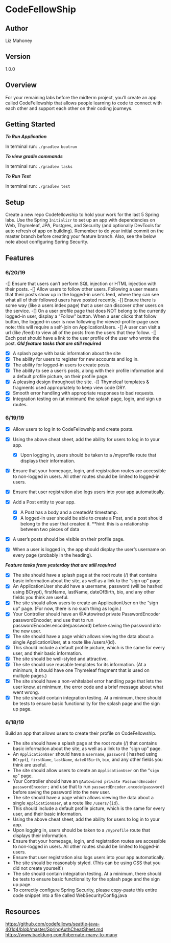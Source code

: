 # CodeFellowShip

## Author
Liz Mahoney

## Version 
1.0.0

## Overview
For your remaining labs before the midterm project, you’ll create an app called CodeFellowship that allows people 
learning to code to connect with each other and support each other on their coding journeys.

## Getting Started

***To Run Application***

In terminal run: `./gradlew bootrun`

***To view gradle commands***

In terminal run: `./gradlew tasks`

***To Run Test***

In terminal run: `./gradlew test`

## Setup

Create a new repo Codefellowship to hold your work for the last 5 Spring labs. Use the Spring `Initializr` to set 
up an app with dependencies on Web, Thymeleaf, JPA, Postgres, and Security (and optionally DevTools for auto refresh 
of app on building). Remember to do your initial commit on the master branch before creating your feature branch. Also, 
see the below note about configuring Spring Security.

## Features

### 6/20/19

-[] Ensure that users can’t perform SQL injection or HTML injection with their posts.
-[] Allow users to follow other users. Following a user means that their posts show up in the logged-in user’s feed,
 where they can see what all of their followed users have posted recently.
    -[] Ensure there is some way (like a users index page) that a user can discover other users on the service.
    -[] On a user profile page that does NOT belong to the currently logged-in user, display a “Follow” button. When a
    user clicks that follow button, the logged-in user is now following the viewed-profile-page user.
        note: this will require a self-join on ApplicationUsers.
-[] A user can visit a url (like /feed) to view all of the posts from the users that they follow.
    -[] Each post should have a link to the user profile of the user who wrote the post.
***Old feature tasks that are still required***
-[x] A splash page with basic information about the site
-[x] The ability for users to register for new accounts and log in.
-[x] The ability for logged-in users to create posts.
-[x] The ability to see a user’s posts, along with their profile information and a default profile picture, on their
 profile page.
-[x] A pleasing design throughout the site.
-[] Thymeleaf templates & fragments used appropriately to keep view code DRY.
-[x] Smooth error handling with appropriate responses to bad requests.
-[x] Integration testing on (at minimum) the splash page, login, and sign up routes.

### 6/19/19

-[x] Allow users to log in to CodeFellowship and create posts.

-[x] Using the above cheat sheet, add the ability for users to log in to your app.
    -[x] Upon logging in, users should be taken to a /myprofile route that displays their information.
-[x] Ensure that your homepage, login, and registration routes are accessible to non-logged in users. All other routes 
should be limited to logged-in users.
-[x] Ensure that user registration also logs users into your app automatically.
-[X] Add a Post entity to your app.
    -[X] A Post has a body and a createdAt timestamp.
    -[X] A logged-in user should be able to create a Post, and a post should belong to the user that created it.
        **hint: this is a relationship between two pieces of data
-[X] A user’s posts should be visible on their profile page.
-[X] When a user is logged in, the app should display the user’s username on every page (probably in the heading).

***Feature tasks from yesterday that are still required***
-[x] The site should have a splash page at the root route (/) that contains basic information about the site, as well as 
a link to the “sign up” page.
-[x] An ApplicationUser should have a username, password (will be hashed using BCrypt), firstName, lastName, dateOfBirth,
 bio, and any other fields you think are useful.
-[X] The site should allow users to create an ApplicationUser on the “sign up” page. (For now, there is no such thing
 as 
login.)
-[x] Your Controller should have an @Autowired private PasswordEncoder passwordEncoder; and use that to run 
passwordEncoder.encode(password) before saving the password into the new user.
-[x] The site should have a page which allows viewing the data about a single ApplicationUser, at a route like /users/{id}.
-[X] This should include a default profile picture, which is the same for every user, and their basic information.
-[X] The site should be well-styled and attractive.
-[X] The site should use reusable templates for its information. (At a minimum, it should have one Thymeleaf fragment 
that is used on multiple pages.)
-[x] The site should have a non-whitelabel error handling page that lets the user know, at minimum, the error code and a 
brief message about what went wrong.
-[X] The site should contain integration testing. At a minimum, there should be tests to ensure basic functionality 
for the splash page and the sign up page.

### 6/18/19

Build an app that allows users to create their profile on CodeFellowship.

- The site should have a splash page at the root route (/) that contains basic information about the site, as well as 
a link to the “sign up” page.
- An `ApplicationUser` should have a `username`, `password` ( hashed using `BCrypt`), `firstName`, `lastName`, `dateOfBirth`, `bio`, 
and any other fields you think are useful.
- The site should allow users to create an `ApplicationUser` on the “`sign up`” page.
- Your Controller should have an `@Autowired private PasswordEncoder passwordEncoder;` and use that to run 
`passwordEncoder.encode(password)` before saving the password into the new user.
- The site should have a page which allows viewing the data about a single `ApplicationUser`, at a route like `/users/{id}`.
- This should include a default profile picture, which is the same for every user, and their basic information.
- Using the above cheat sheet, add the ability for users to log in to your app.
- Upon logging in, users should be taken to a `/myprofile` route that displays their information.
- Ensure that your homepage, login, and registration routes are accessible to non-logged in users. All other routes 
should be limited to logged-in users.
- Ensure that user registration also logs users into your app automatically.
- The site should be reasonably styled. (This can be using CSS that you did not create yourself.)
- The site should contain integration testing. At a minimum, there should be tests to ensure basic functionality for 
the splash page and the sign up page.
- To correctly configure Spring Security, please copy-paste this entire code snippet into a file called 
WebSecurityConfig.java

## Resources 
https://github.com/codefellows/seattle-java-401d4/blob/master/SpringAuthCheatSheet.md
https://www.baeldung.com/hibernate-many-to-many




